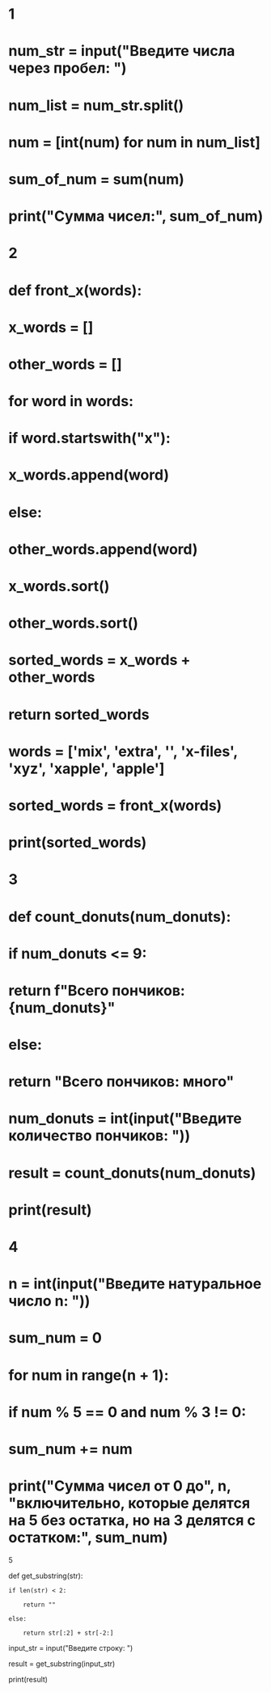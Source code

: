 # 1
# num_str = input("Введите числа через пробел: ")

# num_list = num_str.split()

# num = [int(num) for num in num_list]

# sum_of_num = sum(num)

# print("Сумма чисел:", sum_of_num)


# 2

# def front_x(words):

#     x_words = []

#     other_words = []

#     for word in words:

#         if word.startswith("x"):

#             x_words.append(word)

#         else:

#             other_words.append(word)

#     x_words.sort()

#     other_words.sort()

#     sorted_words = x_words + other_words 

#     return sorted_words

# words = ['mix', 'extra', '', 'x-files', 'xyz', 'xapple', 'apple']

# sorted_words = front_x(words)

# print(sorted_words)


# 3

# def count_donuts(num_donuts):

#     if num_donuts <= 9:

#         return f"Всего пончиков: {num_donuts}"

#     else:

#         return "Всего пончиков: много"

# num_donuts = int(input("Введите количество пончиков: "))

# result = count_donuts(num_donuts)

# print(result)


# 4

# n = int(input("Введите натуральное число n: "))

# sum_num = 0

# for num in range(n + 1):

#     if num % 5 == 0 and num % 3 != 0:

#         sum_num += num

# print("Сумма чисел от 0 до", n, "включительно, которые делятся на 5 без остатка, но на 3 делятся с остатком:", sum_num)


5

def get_substring(str):

    if len(str) < 2:
    
        return ""
        
    else:
    
        return str[:2] + str[-2:]
        
input_str = input("Введите строку: ")

result = get_substring(input_str)

print(result)

 
 
